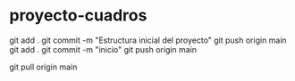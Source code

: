 # proyecto-cuadros

git add .
git commit -m "Estructura inicial del proyecto"
git push origin main
git add .
git commit -m "inicio"
git push origin main


git pull origin main